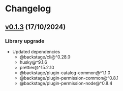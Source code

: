 # Changelog

## [v0.1.3](https://github.com/digital-ai/backstage-deploy/tree/dai-deploy-common/v0.1.3) (17/10/2024)

### Library upgrade

- Updated dependencies
  - @backstage/cli@^0.28.0
  - husky@^9.1.6
  - prettier@^15.2.10
  - @backstage/plugin-catalog-common@^1.1.0
  - @backstage/plugin-permission-common@^0.8.1
  - @backstage/plugin-permission-node@^0.8.4